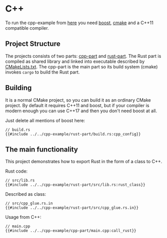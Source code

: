 # C++

To run the cpp-example from [here](https://github.com/Dushistov/flapigen-rs/tree/master/cpp-example) you
need [boost](https://www.boost.org/), [cmake](https://cmake.org/) and a C++11 compatible compiler.

## Project Structure

The projects consists of two parts: [cpp-part](https://github.com/Dushistov/flapigen-rs/tree/master/cpp-example/cpp-part)
and [rust-part](https://github.com/Dushistov/flapigen-rs/tree/master/cpp-example/rust-part).
The Rust part is compiled as shared library and linked into executable
described by [CMakeLists.txt](https://github.com/Dushistov/flapigen-rs/tree/master/cpp-example/cpp-part/CMakeLists.txt).
The cpp-part is the main part so its build system (cmake) invokes `cargo` to build the Rust part.

## Building

It is a normal CMake project, so you can build it as an ordinary CMake project.
By default it requires C++11 and boost, but if your compiler is modern enough
you can use C++17 and then you don't need boost at all.

Just delete all mentions of boost here:

```rust,no_run,noplaypen
// build.rs
{{#include ../../cpp-example/rust-part/build.rs:cpp_config}}
```

## The main functionality

This project demonstrates how to export Rust in the form of a class to C++.

Rust code:

```rust,no_run,noplaypen
// src/lib.rs
{{#include ../../cpp-example/rust-part/src/lib.rs:rust_class}}
```

Described as class:

```rust,no_run,noplaypen
// src/cpp_glue.rs.in
{{#include ../../cpp-example/rust-part/src/cpp_glue.rs.in}}
```

Usage from C++:

```c++,no_run,noplaypen
// main.cpp
{{#include ../../cpp-example/cpp-part/main.cpp:call_rust}}
```
